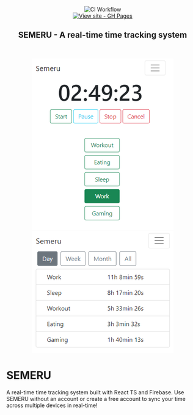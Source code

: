 
<div align="center">

![CI Workflow](https://github.com/Nilstrieb/semeru/actions/workflows/main.yml/badge.svg)  
[![View site - GH Pages](https://img.shields.io/badge/View_site-GH_Pages-2ea44f?style=for-the-badge)](https://nilstrieb.github.io/semeru/)

## SEMERU - A real-time time tracking system

</div>

<br/>

<div align="center">

![Timer Page](images/TimerPage.png)  
![Stats Page](images/StatsPage.png)

</div>

# SEMERU

A real-time time tracking system built with React TS and Firebase. Use SEMERU without an account or
create a free account to sync your time across multiple devices in real-time!